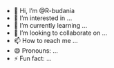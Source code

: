 - 👋 Hi, I’m @R-budania
- 👀 I’m interested in ...
- 🌱 I’m currently learning ...
- 💞️ I’m looking to collaborate on ...
- 📫 How to reach me ...
- 😄 Pronouns: ...
- ⚡ Fun fact: ...

<!---
R-budania/R-budania is a ✨ special ✨ repository because its `README.md` (this file) appears on your GitHub profile.
You can click the Preview link to take a look at your changes.
--->
